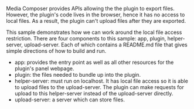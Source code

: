 

Media Composer provides APIs allowing the the plugin to export files. However, the plugin's code lives in the browser, hence it has no access to local files. As a result, the plugin can't upload files after they are exported. 

This sample demonstrates how we can work around the local file access restriction. There are four components to this sample: app, plugin, helper-server, upload-server. Each of which contains a README.md file that gives simple directions of how to build and run.

- app: provides the entry point as well as all other resources for the plugin's panel webpage. 
- plugin: the files needed to bundle up into the plugin. 
- helper-server: must run on localhost. It has local file access so it is able to upload files to the upload-server. The plugin can make requests for upload to this helper-server instead of the upload-server directly. 
- upload-server: a server which can store files. 


